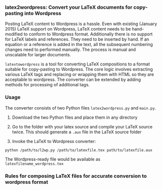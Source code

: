 ### latex2wordpress: Convert your LaTeX documents for copy-pasting into Wordpress

Posting LaTeX content to Wordpress is a hassle. Even with existing (January 2015) LaTeX support on Wordpress, 
LaTeX content needs to be hand-modified to conform to Wordpress format. Additionally
there is no support for LaTeX labels and references. They need to be inserted by hand. 
If an equation or a reference is added in the text, all the subsequent numbering changes need to performed
manually. The process is manual and unscalable for larger documents. 

```latextowordpress``` is a tool for converting LaTeX compositions to a format suitable for copy-pasting to Wordpress. 
The core logic involves extracting various LaTeX tags and replacing or wrapping them with HTML so they are acceptable to 
wordpress. The converter can be extended by adding methods for processing of additional tags. 

### Usage
The converter consists of two Python files ```latex2wordpress.py``` and ```main.py```. 

 1. Download the two Python files and place them in any directory

 2. Go to the folder with your latex source and compile your LaTeX source twice. This should 
 generate a ```.aux``` file in the LaTeX source folder
 
 3. Invoke the LaTeX to Wordpress converter:

 ```python /path/to/l2wp.py /path/to/latexfile.tex path/to/latexfile.aux```

The Wordpress-ready file would be available as ```latexfilename_wordpress.tex``` 

### Rules for composing LaTeX files for accurate conversion to wordpress format


<!--Custom LaTeX to Wordpress converters <a href="https://lucatrevisan.wordpress.com/latex-to-wordpress/">exist</a>. 
These are applicable to mathematical publishing and nicely deals with -->
